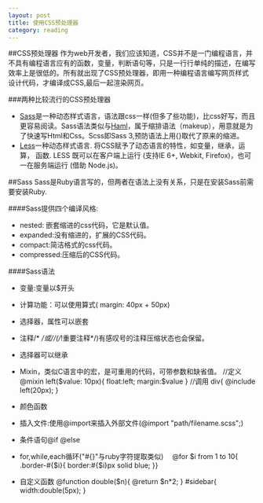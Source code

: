 ```yaml
---
layout: post
title: 使用CSS预处理器
category: reading
---
```


##CSS预处理器
作为web开发者，我们应该知道，CSS并不是一门编程语言，并不具有编程语言应有的函数，变量，判断语句等，只是一行行单纯的描述，在编写效率上是很低的。所有就出现了CSS预处理器，即用一种编程语言编写网页样式设计代码，才编译成CSS,最后一起渲染网页。

###两种比较流行的CSS预处理器

* [Sass](http://sass-lang.com/)是一种动态样式语言，语法跟css一样(但多了些功能)，比css好写，而且更容易阅读。Sass语法类似与[Haml](http://haml.info/)，属于缩排语法（makeup），用意就是为了快速写Html和Css。Scss即Sass 3,预防语法上用{}取代了原来的缩进。
* [Less](http://www.lesscss.net/)一种动态样式语言. 将CSS赋予了动态语言的特性，如变量，继承，运算， 函数. LESS 既可以在客户端上运行 (支持IE 6+, Webkit, Firefox)，也可一在服务端运行 (借助 Node.js)。

##Sass
Sass是Ruby语言写的，但两者在语法上没有关系，只是在安装Sass前需要安装Ruby.

####Sass提供四个编译风格:

* nested: 嵌套缩进的css代码，它是默认值。
* expanded:没有缩进的，扩展的CSS代码。
* compact:简洁格式的css代码。
* compressed:压缩后的CSS代码。

####Sass语法

* 变量:变量以$开头
* 计算功能：可以使用算式( margin: 40px + 50px)
* 选择器，属性可以嵌套
* 注释/* */或//(/*!重要注释*/)有感叹号的注释压缩状态也会保留。
* 选择器可以继承
* Mixin，类似C语言中的宏，是可重用的代码，可带参数和缺省值。
          //定义
          @mixin left($value: 10px){
          float:left;
          margin:$value
          }
          //调用
          div{
           @include left(20px);
          }
* 颜色函数
* 插入文件:使用@import来插入外部文件(@import "path/filename.scss";)
* 条件语句@if  @else
* for,while,each循环("#{}"与ruby字符提取类似)　
       @for $i from 1 to 10{
             .border-#{$i}{
	      border:#{$i}px solid blue;
       }}

* 自定义函数
         @function double($n){
            @return $n*2;
         }
         #sidebar{
            width:double(5px);
         }
